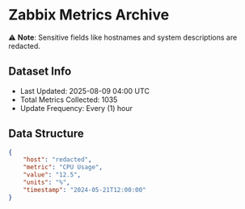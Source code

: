 # Zabbix Metrics Archive

⚠️ **Note**: Sensitive fields like hostnames and system descriptions are redacted.

## Dataset Info
- Last Updated: 2025-08-09 04:00 UTC
- Total Metrics Collected: 1035
- Update Frequency: Every (1) hour

## Data Structure
```json
{
    "host": "redacted",
    "metric": "CPU Usage",
    "value": "12.5",
    "units": "%",
    "timestamp": "2024-05-21T12:00:00"
}
```
